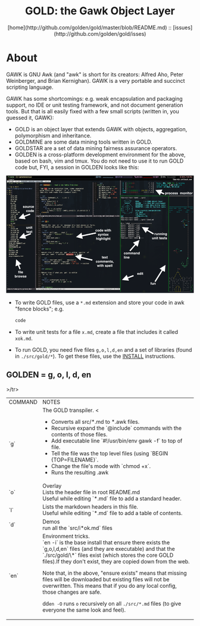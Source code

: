 <a name=top>
<h1 align=center>GOLD: the Gawk Object Layer</h1>
<p  align=center>
[home](http://github.com/golden/gold/master/blob/README.md) :: 
[issues](http://github.com/golden/gold/isses) 
</p>

# About
GAWK is  GNU Awk (and "awk" is short for its creators: Alfred Aho, Peter Weinberger, and Brian Kernighan).
GAWK is a very portable and succinct scripting language. 

GAWK has some shortcomings: e.g. weak encapsulation and packaging support, no IDE or unit testing framework,
    and not document generation tools. 
But that is all easily fixed with a few small scripts (written in, you guessed it, GAWK):

- GOLD is an object layer that extends GAWK with objects, aggregation, polymorphism and inheritance. 
- GOLDMINE are some data mining tools written in GOLD.
- GOLDSTAR are a set of data mining fairness assurance operators. 
- GOLDEN is a cross-platform development environment for the above,  based on bash, vim and tmux. 
  You do not need to use it to run GOLD code but, FYI,
  a session in GOLDEN looks like this:

<p align=center><a href="https://github.com/golden/dev/blob/master/etc/img/screen.png"><img src="https://github.com/golden/dev/blob/master/etc/img/screen.png" width=900></a></p>



- To write GOLD files, use a `*.md` extension
and store your code in  awk "fence blocks"; e.g.

    ```awk
    code
    ```

- To write unit tests for a file `x.md`, create a file that includes it called
`xok.md`.
- To run GOLD, you need five files 
  `g,o,l,d,en` 
and a set of libraries (found in `./src/gold/*`).  To get these files, use the [INSTALL](INSTALL.md) instructions.


## GOLDEN = g, o, l, d, en

<table>
<tr><td>COMMAND </td><td> NOTES</tr>
<tr><td>`g`  </td><td> The GOLD transpiler. <<ul> <li>Converts all src/*.md to *.awk files.<li> Recursive expand the `@include` commands with the contents of those files.<li> Add executable line `#!/usr/bin/env gawk -f` to top of file.<li> Tell the file was the top level files (using `BEGIN {TOP=FILENAME}`.<li>Change the  file's mode with `chmod +x`.<li> Runs the resulting
.awk</ul></tr>
<tr><td>`o`  </td><td> Overlay<br> Lists the header file in root README.md<br> Useful while editing `*.md` file to  add a standard header.</td></tr>
<tr><td> `l` </td><td> Lists the markdown headers in this file.<br> Useful while editing `*.md` file to  add a table of contents. </td></tr>
<tr><td> `d` </td><td> Demos <br> run all the `src/i*ok.md` files</td></tr>
<tr><td> `en`  </td><td>  Environment tricks.<br> `en -i` is the base install that ensure there  exists the `g,o,l,d,en` files (and they are executable) and that the `./src/gold/\*` files exist (which stores the core GOLD files).If they don't exist, they are copied down from the web.<p> 

Note that, in the above, "ensure exists" means that missing files
will be downloaded but existing files will not be overwritten. This means that
if you do any local config, those changes are safe.


dd`en -O`  runs `o` recursively on all `./src/*.md` files (to give everyone the same look and feel).</td>>/tr>
